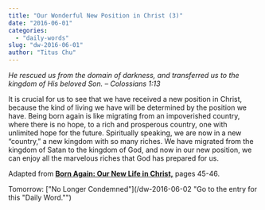 ```yaml
---
title: "Our Wonderful New Position in Christ (3)"
date: "2016-06-01"
categories: 
  - "daily-words"
slug: "dw-2016-06-01"
author: "Titus Chu"
---
```


_He rescued us from the domain of darkness, and transferred us to the kingdom of His beloved Son._ _– Colossians 1:13_

It is crucial for us to see that we have received a new position in Christ, because the kind of living we have will be determined by the position we have. Being born again is like migrating from an impoverished country, where there is no hope, to a rich and prosperous country, one with unlimited hope for the future. Spiritually speaking, we are now in a new “country,” a new kingdom with so many riches. We have migrated from the kingdom of Satan to the kingdom of God, and now in our new position, we can enjoy all the marvelous riches that God has prepared for us.

Adapted from __[Born Again: Our New Life in Christ,](/book-born-again/ "Go to the listing for this book.")__ pages 45-46.

Tomorrow: ["No Longer Condemned"](/dw-2016-06-02 "Go to the entry for this "Daily Word."")
